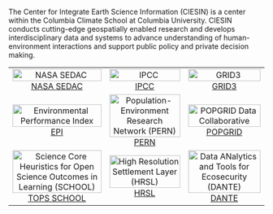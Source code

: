 The Center for Integrate Earth Science Information (CIESIN) is a center within the Columbia Climate School at Columbia University. CIESIN conducts cutting-edge geospatially enabled research and develops interdisciplinary data and systems to advance understanding of human-environment interactions and support public policy and private decision making.

<table>
  <tr>
    <td align="center" style="width:'33%'">
      <img src="https://www.google.com/url?sa=i&url=https%3A%2F%2Flandportal.org%2Forganization%2Fsocioeconomic-data-and-applications-center&psig=AOvVaw2NpAzExpDNYkg_Lgkb--4j&ust=1730557558064000&source=images&cd=vfe&opi=89978449&ved=0CBQQjRxqFwoTCOCeqLiru4kDFQAAAAAdAAAAABAE" alt="NASA SEDAC" width="100%" height="100%"><br>
      <a href="https://sedac.ciesin.columbia.edu/">NASA SEDAC</a>
    </td>
    <td align="center" style="width:'33%'">
      <img src="https://ciesin.climate.columbia.edu/sites/default/files/styles/cu_crop/public/content/ipcc-logo-sm.png?itok=uftDHEH-" alt="IPCC" width="100%" height="100%"><br>
      <a href="https://sedac.ciesin.columbia.edu/ddc/">IPCC</a>
    </td>
    <td align="center" style="width:'33%'">
      <img src="https://ciesin.climate.columbia.edu/sites/default/files/styles/cu_crop/public/content/grid3-logo-sm.png?itok=EaDIZXio" alt="GRID3" width="100%" height="100%"><br>
      <a href="https://grid3.org/">GRID3</a>
    </td>
  </tr>
  <tr>
    <td align="center" style="width:'33%'">
      <img src="https://ciesin.climate.columbia.edu/sites/default/files/styles/cu_crop/public/content/epi-sm.png?itok=9t8n44DX" alt="Environmental Performance Index" width="100%" height="100%"><br>
      <a href="https://epi.yale.edu/">EPI</a>
    </td>
    <td align="center" style="width:'33%'">
      <img src="https://ciesin.climate.columbia.edu/sites/default/files/styles/cu_crop/public/content/pern-logo-sm.png?itok=BiX_vwo2" alt="Population-Environment Research Network (PERN)" width="100%" height="100%"><br>
      <a href="https://www.populationenvironmentresearch.org/">PERN</a>
    </td>
    <td align="center" style="width:'33%'">
      <img src="https://ciesin.climate.columbia.edu/sites/default/files/styles/cu_crop/public/content/popgrid-logo-sm.png?itok=eBIZnsIa" alt="POPGRID Data Collaborative" width="100%" height="100%"><br>
      <a href="https://popgrid.org/">POPGRID</a>
    </td>
  </tr>
  <tr>
    <td align="center" style="width:'33%'">
      <img src="https://ciesin.climate.columbia.edu/sites/default/files/styles/cu_crop/public/content/tops-sm.png?itok=vZJVhldj" alt="Science Core Heuristics for Open Science Outcomes in Learning (SCHOOL)" width="100%" height="100%"><br>
      <a href="https://nasa.github.io/Transform-to-Open-Science/">TOPS SCHOOL</a>
    </td>
    <td align="center" style="width:'33%'">
      <img src="https://ciesin.climate.columbia.edu/sites/default/files/styles/cu_crop/public/content/hrsl-sm.jpg?itok=kryJK9rW" alt="High Resolution Settlement Layer (HRSL)" width="100%" height="100%"><br>
      <a href="https://dataforgood.facebook.com/dfg/tools/high-resolution-population-density-maps">HRSL</a>
    </td>
    <td align="center" style="width:'33%'">
      <img src="https://ciesin.climate.columbia.edu/sites/default/files/styles/cu_crop/public/content/dante-sm.png?itok=W-Foodml" alt="Data ANalytics and Tools for Ecosecurity (DANTE)" width="100%" height="100%"><br>
      <a href="https://www.dante-project.org/">DANTE</a>
    </td>
  </tr>
</table>
